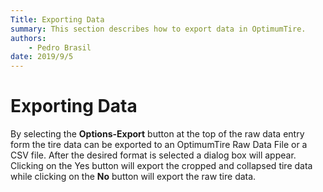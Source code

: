 ```yaml
---
Title: Exporting Data
summary: This section describes how to export data in OptimumTire.
authors:
    - Pedro Brasil   
date: 2019/9/5
---
```


# Exporting Data

By selecting the __Options-Export__ button at the top of the raw data entry form the tire data can be exported to an OptimumTire Raw Data File or a CSV file. After the desired format is selected a dialog box will appear. Clicking on the Yes button will export the cropped and collapsed tire data while clicking on the __No__ button will export the raw tire data.

